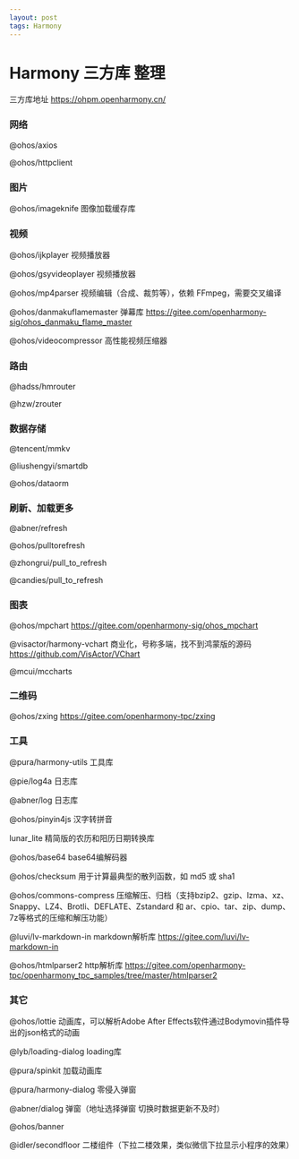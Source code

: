 ```yaml
---
layout: post
tags: Harmony
---
```


# Harmony 三方库 整理

三方库地址 https://ohpm.openharmony.cn/

### 网络

@ohos/axios

@ohos/httpclient

### 图片

@ohos/imageknife 图像加载缓存库

### 视频

@ohos/ijkplayer 视频播放器

@ohos/gsyvideoplayer 视频播放器

@ohos/mp4parser 视频编辑（合成、裁剪等），依赖 FFmpeg，需要交叉编译

@ohos/danmakuflamemaster 弹幕库 <https://gitee.com/openharmony-sig/ohos_danmaku_flame_master>

@ohos/videocompressor 高性能视频压缩器

### 路由

@hadss/hmrouter

@hzw/zrouter

### 数据存储

@tencent/mmkv

@liushengyi/smartdb

@ohos/dataorm

### 刷新、加载更多

@abner/refresh

@ohos/pulltorefresh

@zhongrui/pull_to_refresh

@candies/pull_to_refresh

### 图表

@ohos/mpchart <https://gitee.com/openharmony-sig/ohos_mpchart>

@visactor/harmony-vchart 商业化，号称多端，找不到鸿蒙版的源码 <https://github.com/VisActor/VChart> 

@mcui/mccharts

### 二维码

@ohos/zxing <https://gitee.com/openharmony-tpc/zxing>

### 工具

@pura/harmony-utils 工具库

@pie/log4a 日志库

@abner/log 日志库

@ohos/pinyin4js 汉字转拼音

lunar_lite 精简版的农历和阳历日期转换库

@ohos/base64 base64编解码器

@ohos/checksum 用于计算最典型的散列函数，如 md5 或 sha1

@ohos/commons-compress 压缩解压、归档（支持bzip2、gzip、lzma、xz、Snappy、LZ4、Brotli、DEFLATE、Zstandard 和 ar、cpio、tar、zip、dump、7z等格式的压缩和解压功能）

@luvi/lv-markdown-in markdown解析库 <https://gitee.com/luvi/lv-markdown-in>

@ohos/htmlparser2 http解析库 <https://gitee.com/openharmony-tpc/openharmony_tpc_samples/tree/master/htmlparser2>

### 其它

@ohos/lottie 动画库，可以解析Adobe After Effects软件通过Bodymovin插件导出的json格式的动画

@lyb/loading-dialog loading库

@pura/spinkit 加载动画库

@pura/harmony-dialog 零侵入弹窗

@abner/dialog 弹窗（地址选择弹窗 切换时数据更新不及时）

@ohos/banner

@idler/secondfloor 二楼组件（下拉二楼效果，类似微信下拉显示小程序的效果）
